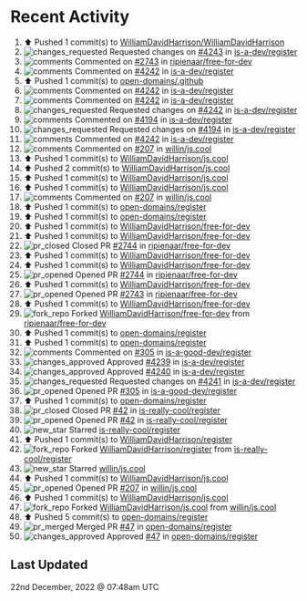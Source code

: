# Recent Activity

<!--RECENT_ACTIVITY:start-->
1. ⬆️ Pushed 1 commit(s) to [WilliamDavidHarrison/WilliamDavidHarrison](https://github.com/WilliamDavidHarrison/WilliamDavidHarrison)
2. ![changes_requested](https://cdn.jsdelivr.net/gh/Readme-Workflows/Readme-Icons@main/icons/octicons/RequestedChanges.svg) Requested changes on [#4243](https://github.com/is-a-dev/register/pull/4243#pullrequestreview-1227188653) in [is-a-dev/register](https://github.com/is-a-dev/register)
3. ![comments](https://cdn.jsdelivr.net/gh/Readme-Workflows/Readme-Icons@main/icons/octicons/Comment.svg) Commented on [#2743](https://github.com/ripienaar/free-for-dev/pull/2743#issuecomment-1362476682) in [ripienaar/free-for-dev](https://github.com/ripienaar/free-for-dev)
4. ![comments](https://cdn.jsdelivr.net/gh/Readme-Workflows/Readme-Icons@main/icons/octicons/Comment.svg) Commented on [#4242](https://github.com/is-a-dev/register/pull/4242#issuecomment-1362419560) in [is-a-dev/register](https://github.com/is-a-dev/register)
5. ⬆️ Pushed 1 commit(s) to [open-domains/.github](https://github.com/open-domains/.github)
6. ![comments](https://cdn.jsdelivr.net/gh/Readme-Workflows/Readme-Icons@main/icons/octicons/Comment.svg) Commented on [#4242](https://github.com/is-a-dev/register/pull/4242#issuecomment-1362402374) in [is-a-dev/register](https://github.com/is-a-dev/register)
7. ![comments](https://cdn.jsdelivr.net/gh/Readme-Workflows/Readme-Icons@main/icons/octicons/Comment.svg) Commented on [#4242](https://github.com/is-a-dev/register/pull/4242#issuecomment-1362399102) in [is-a-dev/register](https://github.com/is-a-dev/register)
8. ![changes_requested](https://cdn.jsdelivr.net/gh/Readme-Workflows/Readme-Icons@main/icons/octicons/RequestedChanges.svg) Requested changes on [#4242](https://github.com/is-a-dev/register/pull/4242#pullrequestreview-1227099144) in [is-a-dev/register](https://github.com/is-a-dev/register)
9. ![comments](https://cdn.jsdelivr.net/gh/Readme-Workflows/Readme-Icons@main/icons/octicons/Comment.svg) Commented on [#4194](https://github.com/is-a-dev/register/pull/4194#discussion_r1055066033) in [is-a-dev/register](https://github.com/is-a-dev/register)
10. ![changes_requested](https://cdn.jsdelivr.net/gh/Readme-Workflows/Readme-Icons@main/icons/octicons/RequestedChanges.svg) Requested changes on [#4194](https://github.com/is-a-dev/register/pull/4194#pullrequestreview-1227084464) in [is-a-dev/register](https://github.com/is-a-dev/register)
11. ![comments](https://cdn.jsdelivr.net/gh/Readme-Workflows/Readme-Icons@main/icons/octicons/Comment.svg) Commented on [#4242](https://github.com/is-a-dev/register/pull/4242#discussion_r1055065699) in [is-a-dev/register](https://github.com/is-a-dev/register)
12. ![comments](https://cdn.jsdelivr.net/gh/Readme-Workflows/Readme-Icons@main/icons/octicons/Comment.svg) Commented on [#207](https://github.com/willin/js.cool/pull/207#issuecomment-1362378981) in [willin/js.cool](https://github.com/willin/js.cool)
13. ⬆️ Pushed 1 commit(s) to [WilliamDavidHarrison/js.cool](https://github.com/WilliamDavidHarrison/js.cool)
14. ⬆️ Pushed 2 commit(s) to [WilliamDavidHarrison/js.cool](https://github.com/WilliamDavidHarrison/js.cool)
15. ⬆️ Pushed 1 commit(s) to [WilliamDavidHarrison/js.cool](https://github.com/WilliamDavidHarrison/js.cool)
16. ⬆️ Pushed 1 commit(s) to [WilliamDavidHarrison/js.cool](https://github.com/WilliamDavidHarrison/js.cool)
17. ![comments](https://cdn.jsdelivr.net/gh/Readme-Workflows/Readme-Icons@main/icons/octicons/Comment.svg) Commented on [#207](https://github.com/willin/js.cool/pull/207#discussion_r1055010625) in [willin/js.cool](https://github.com/willin/js.cool)
18. ⬆️ Pushed 1 commit(s) to [open-domains/register](https://github.com/open-domains/register)
19. ⬆️ Pushed 1 commit(s) to [open-domains/register](https://github.com/open-domains/register)
20. ⬆️ Pushed 1 commit(s) to [WilliamDavidHarrison/free-for-dev](https://github.com/WilliamDavidHarrison/free-for-dev)
21. ⬆️ Pushed 1 commit(s) to [WilliamDavidHarrison/free-for-dev](https://github.com/WilliamDavidHarrison/free-for-dev)
22. ![pr_closed](https://cdn.jsdelivr.net/gh/Readme-Workflows/Readme-Icons@main/icons/octicons/PullRequestClosed.svg) Closed PR [#2744](https://github.com/ripienaar/free-for-dev/pull/2744) in [ripienaar/free-for-dev](https://github.com/ripienaar/free-for-dev)
23. ⬆️ Pushed 1 commit(s) to [WilliamDavidHarrison/free-for-dev](https://github.com/WilliamDavidHarrison/free-for-dev)
24. ⬆️ Pushed 1 commit(s) to [WilliamDavidHarrison/free-for-dev](https://github.com/WilliamDavidHarrison/free-for-dev)
25. ![pr_opened](https://cdn.jsdelivr.net/gh/Readme-Workflows/Readme-Icons@main/icons/octicons/PullRequestOpened.svg) Opened PR [#2744](https://github.com/ripienaar/free-for-dev/pull/2744) in [ripienaar/free-for-dev](https://github.com/ripienaar/free-for-dev)
26. ⬆️ Pushed 1 commit(s) to [WilliamDavidHarrison/free-for-dev](https://github.com/WilliamDavidHarrison/free-for-dev)
27. ![pr_opened](https://cdn.jsdelivr.net/gh/Readme-Workflows/Readme-Icons@main/icons/octicons/PullRequestOpened.svg) Opened PR [#2743](https://github.com/ripienaar/free-for-dev/pull/2743) in [ripienaar/free-for-dev](https://github.com/ripienaar/free-for-dev)
28. ⬆️ Pushed 1 commit(s) to [WilliamDavidHarrison/free-for-dev](https://github.com/WilliamDavidHarrison/free-for-dev)
29. ![fork_repo](https://cdn.jsdelivr.net/gh/Readme-Workflows/Readme-Icons@main/icons/octicons/ForkedRepository.svg) Forked [WilliamDavidHarrison/free-for-dev](https://github.com/WilliamDavidHarrison/free-for-dev) from [ripienaar/free-for-dev](https://github.com/ripienaar/free-for-dev)
30. ⬆️ Pushed 1 commit(s) to [open-domains/register](https://github.com/open-domains/register)
31. ⬆️ Pushed 1 commit(s) to [open-domains/register](https://github.com/open-domains/register)
32. ![comments](https://cdn.jsdelivr.net/gh/Readme-Workflows/Readme-Icons@main/icons/octicons/Comment.svg) Commented on [#305](https://github.com/is-a-good-dev/register/pull/305#issuecomment-1362239729) in [is-a-good-dev/register](https://github.com/is-a-good-dev/register)
33. ![changes_approved](https://cdn.jsdelivr.net/gh/Readme-Workflows/Readme-Icons@main/icons/octicons/ApprovedChanges.svg) Approved [#4239](https://github.com/is-a-dev/register/pull/4239#pullrequestreview-1226935191) in [is-a-dev/register](https://github.com/is-a-dev/register)
34. ![changes_approved](https://cdn.jsdelivr.net/gh/Readme-Workflows/Readme-Icons@main/icons/octicons/ApprovedChanges.svg) Approved [#4240](https://github.com/is-a-dev/register/pull/4240#pullrequestreview-1226934958) in [is-a-dev/register](https://github.com/is-a-dev/register)
35. ![changes_requested](https://cdn.jsdelivr.net/gh/Readme-Workflows/Readme-Icons@main/icons/octicons/RequestedChanges.svg) Requested changes on [#4241](https://github.com/is-a-dev/register/pull/4241#pullrequestreview-1226934485) in [is-a-dev/register](https://github.com/is-a-dev/register)
36. ![pr_opened](https://cdn.jsdelivr.net/gh/Readme-Workflows/Readme-Icons@main/icons/octicons/PullRequestOpened.svg) Opened PR [#305](https://github.com/is-a-good-dev/register/pull/305) in [is-a-good-dev/register](https://github.com/is-a-good-dev/register)
37. ⬆️ Pushed 1 commit(s) to [open-domains/register](https://github.com/open-domains/register)
38. ![pr_closed](https://cdn.jsdelivr.net/gh/Readme-Workflows/Readme-Icons@main/icons/octicons/PullRequestClosed.svg) Closed PR [#42](https://github.com/is-really-cool/register/pull/42) in [is-really-cool/register](https://github.com/is-really-cool/register)
39. ![pr_opened](https://cdn.jsdelivr.net/gh/Readme-Workflows/Readme-Icons@main/icons/octicons/PullRequestOpened.svg) Opened PR [#42](https://github.com/is-really-cool/register/pull/42) in [is-really-cool/register](https://github.com/is-really-cool/register)
40. ![new_star](https://cdn.jsdelivr.net/gh/Readme-Workflows/Readme-Icons@main/icons/octicons/StarredRepositoryYellow.svg) Starred [is-really-cool/register](https://github.com/is-really-cool/register)
41. ⬆️ Pushed 1 commit(s) to [WilliamDavidHarrison/register](https://github.com/WilliamDavidHarrison/register)
42. ![fork_repo](https://cdn.jsdelivr.net/gh/Readme-Workflows/Readme-Icons@main/icons/octicons/ForkedRepository.svg) Forked [WilliamDavidHarrison/register](https://github.com/WilliamDavidHarrison/register) from [is-really-cool/register](https://github.com/is-really-cool/register)
43. ![new_star](https://cdn.jsdelivr.net/gh/Readme-Workflows/Readme-Icons@main/icons/octicons/StarredRepositoryYellow.svg) Starred [willin/js.cool](https://github.com/willin/js.cool)
44. ⬆️ Pushed 1 commit(s) to [WilliamDavidHarrison/js.cool](https://github.com/WilliamDavidHarrison/js.cool)
45. ![pr_opened](https://cdn.jsdelivr.net/gh/Readme-Workflows/Readme-Icons@main/icons/octicons/PullRequestOpened.svg) Opened PR [#207](https://github.com/willin/js.cool/pull/207) in [willin/js.cool](https://github.com/willin/js.cool)
46. ⬆️ Pushed 1 commit(s) to [WilliamDavidHarrison/js.cool](https://github.com/WilliamDavidHarrison/js.cool)
47. ![fork_repo](https://cdn.jsdelivr.net/gh/Readme-Workflows/Readme-Icons@main/icons/octicons/ForkedRepository.svg) Forked [WilliamDavidHarrison/js.cool](https://github.com/WilliamDavidHarrison/js.cool) from [willin/js.cool](https://github.com/willin/js.cool)
48. ⬆️ Pushed 5 commit(s) to [open-domains/register](https://github.com/open-domains/register)
49. ![pr_merged](https://cdn.jsdelivr.net/gh/Readme-Workflows/Readme-Icons@main/icons/octicons/PullRequestMerged.svg) Merged PR [#47](https://github.com/open-domains/register/pull/47) in [open-domains/register](https://github.com/open-domains/register)
50. ![changes_approved](https://cdn.jsdelivr.net/gh/Readme-Workflows/Readme-Icons@main/icons/octicons/ApprovedChanges.svg) Approved [#47](https://github.com/open-domains/register/pull/47#pullrequestreview-1225649616) in [open-domains/register](https://github.com/open-domains/register)
<!--RECENT_ACTIVITY:end-->

## Last Updated
<!--RECENT_ACTIVITY:last_update-->
22nd December, 2022 @ 07:48am UTC
<!--RECENT_ACTIVITY:last_update_end-->
